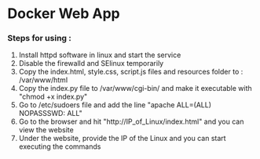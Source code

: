 # Docker Web App
### Steps for using :
1. Install httpd software in linux and start the service
2. Disable the firewalld and SElinux temporarily
3. Copy the index.html, style.css, script.js files and resources folder to : /var/www/html
4. Copy the index.py file to /var/www/cgi-bin/ and make it executable with "chmod +x index.py"
5. Go to /etc/sudoers file and add the line "apache ALL=(ALL) NOPASSSWD: ALL"
6. Go to the browser and hit "http://IP_of_Linux/index.html" and you can view the website
7. Under the website, provide the IP of the Linux and you can start executing the commands
